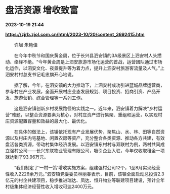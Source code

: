 # 盘活资源 增收致富

**2023-10-19 21:44**

**https://zjrb.zjol.com.cn/html/2023-10/20/content_3692415.htm**

　　许旭 朱艳佳

　　在今年中秋节和国庆黄金周，位于长兴县泗安镇的3A级景区上泗安村人头攒动、络绎不绝。“今年黄金周是上泗安旅游市场化运营的首战，运营团队通过市场化运作，以泗安文化、夜景提升等为着力点，提升上泗安村旅游客流量及人气。”上泗安村村总支书记毛忠旗开心地说。

　　据了解，今年，在泗安镇的大力推动下，上泗安村成功引进蓝城品牌运营商，参与村庄产业发展，全面开展村庄业态发展规划、项目投资、招商引资、产品开发、旅游营销、综合管理等一系列工作。

　　这是泗安镇创新乡村发展路径的实践之一。近年来，泗安镇着力解决“乡村运营”难题，以整合资源要素为核心，对村庄资产进行集聚、重组和运营，以实现村庄资源配置容量和效益的最大化、最优化。

　　在具体的做法上，该镇依托现有产业发展优势，聚焦山、水、林、田等自然资源以及村庄内宅基地、闲置农房等资产，充分整合各类资源、推动各方共建，有效盘活各类资源，带动村集体经济发展。以泗安镇东村村与双联村为例，两村共同成立强村公司——长兴东联物业管理有限公司，吸引企业入驻，今年仅收取租金一项就达到了93.96万元。

　　“我们制定了‘一村一策’增收实施方案，组建强村公司12个，1至8月实现经营性收入2226余万元。”泗安镇党委委员林丽春表示，目前，该镇全面启动总投资2.3亿元的村企共建项目，稳步推进瑞达、凤达、恒升物业等联建项目建设，预计全年村级集体经济经营性收入增收可达2400万元。